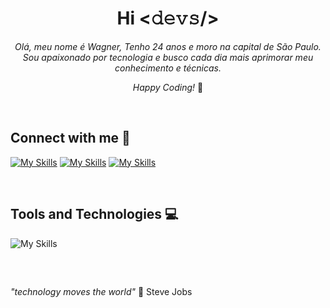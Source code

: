 <h1 align="center"> Hi <𝚍𝚎𝚟𝚜/> </h1>


<div align="center">
<i>Olá, meu nome é Wagner, Tenho 24 anos e moro na capital de São Paulo.  <br>
Sou apaixonado por tecnologia e busco cada dia mais aprimorar meu conhecimento e técnicas.</i><br>

<i>Happy Coding!</i> 🚀
</br>
</div>
</br>
<h2> Connect with me 🤝 </h2>
<div>

[![My Skills](https://skillicons.dev/icons?i=linkedin)](https://www.linkedin.com/in/wagner-vitor-novais)
[![My Skills](https://skillicons.dev/icons?i=stackoverflow)](https://pt.stackoverflow.com/users/271357/tsukhiro?tab=profile)
[![My Skills](https://skillicons.dev/icons?i=twitter)](https://twitter.com/Wagner_html?t=mqhUtiUwbulARkmTi1JADw&s=09)

</br>



<h2> Tools and Technologies 💻</h2>

![My Skills](https://skillicons.dev/icons?i=js,html,css,react,git,github,styledcomponents,vscode)

</br>

<h2></h2>

<i> "technology moves the world" </i> 🧠 Steve Jobs
